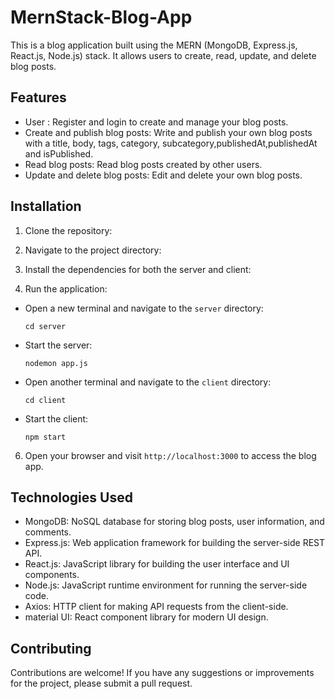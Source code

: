 # MernStack-Blog-App


This is a blog application built using the MERN (MongoDB, Express.js, React.js, Node.js) stack. It allows users to create, read, update, and delete blog posts.

## Features

- User : Register and login to create and manage your blog posts.
- Create and publish blog posts: Write and publish your own blog posts with a title, body, tags, category, subcategory,publishedAt,publishedAt and isPublished.
- Read blog posts: Read blog posts created by other users.
- Update and delete blog posts: Edit and delete your own blog posts.


## Installation

1. Clone the repository:


2. Navigate to the project directory:


3. Install the dependencies for both the server and client:


4. Run the application:

- Open a new terminal and navigate to the `server` directory:

  ```
  cd server
  ```

- Start the server:

  ```
  nodemon app.js
  ```

- Open another terminal and navigate to the `client` directory:

  ```
  cd client
  ```

- Start the client:

  ```
  npm start
  ```

6. Open your browser and visit `http://localhost:3000` to access the blog app.

## Technologies Used

- MongoDB: NoSQL database for storing blog posts, user information, and comments.
- Express.js: Web application framework for building the server-side REST API.
- React.js: JavaScript library for building the user interface and UI components.
- Node.js: JavaScript runtime environment for running the server-side code.
- Axios: HTTP client for making API requests from the client-side.
- material UI: React component library for modern UI design.

## Contributing

Contributions are welcome! If you have any suggestions or improvements for the project, please submit a pull request.